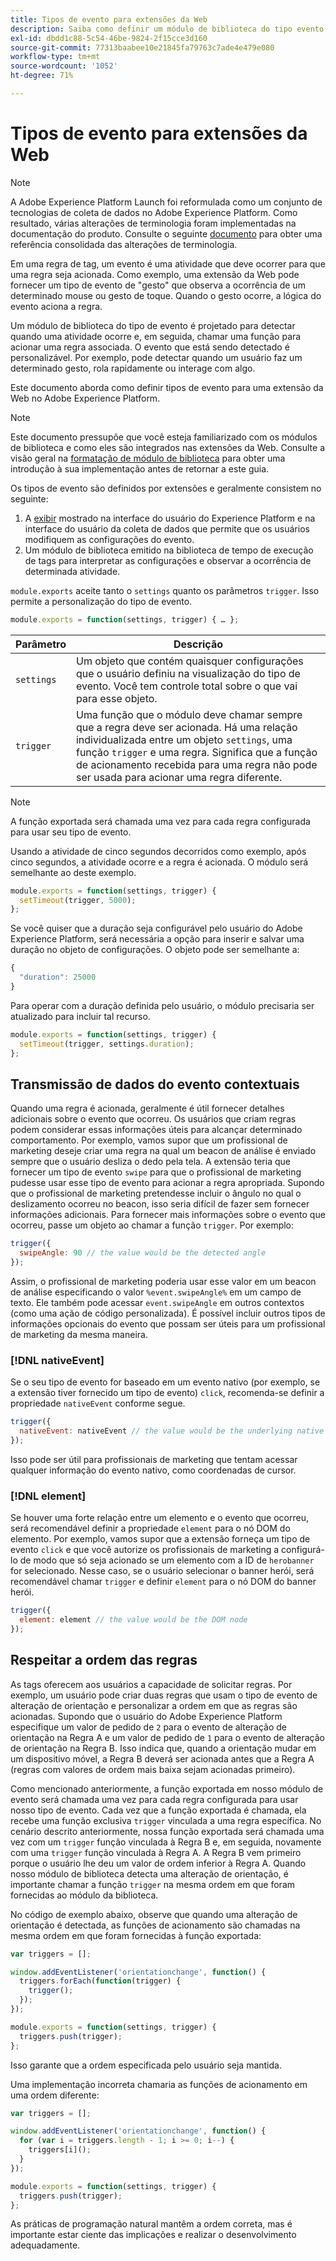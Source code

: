 ```yaml
---
title: Tipos de evento para extensões da Web
description: Saiba como definir um módulo de biblioteca do tipo evento para uma extensão da Web no Adobe Experience Platform.
exl-id: dbdd1c88-5c54-46be-9824-2f15cce3d160
source-git-commit: 77313baabee10e21845fa79763c7ade4e479e080
workflow-type: tm+mt
source-wordcount: '1052'
ht-degree: 71%

---
```


# Tipos de evento para extensões da Web

>[!NOTE]
>
>A Adobe Experience Platform Launch foi reformulada como um conjunto de tecnologias de coleta de dados no Adobe Experience Platform. Como resultado, várias alterações de terminologia foram implementadas na documentação do produto. Consulte o seguinte [documento](../../term-updates.md) para obter uma referência consolidada das alterações de terminologia.

Em uma regra de tag, um evento é uma atividade que deve ocorrer para que uma regra seja acionada. Como exemplo, uma extensão da Web pode fornecer um tipo de evento de &quot;gesto&quot; que observa a ocorrência de um determinado mouse ou gesto de toque. Quando o gesto ocorre, a lógica do evento aciona a regra.

Um módulo de biblioteca do tipo de evento é projetado para detectar quando uma atividade ocorre e, em seguida, chamar uma função para acionar uma regra associada. O evento que está sendo detectado é personalizável. Por exemplo, pode detectar quando um usuário faz um determinado gesto, rola rapidamente ou interage com algo.

Este documento aborda como definir tipos de evento para uma extensão da Web no Adobe Experience Platform.

>[!NOTE]
>
>Este documento pressupõe que você esteja familiarizado com os módulos de biblioteca e como eles são integrados nas extensões da Web. Consulte a visão geral na [formatação de módulo de biblioteca](./format.md) para obter uma introdução à sua implementação antes de retornar a este guia.

Os tipos de evento são definidos por extensões e geralmente consistem no seguinte:

1. A [exibir](./views.md) mostrado na interface do usuário do Experience Platform e na interface do usuário da coleta de dados que permite que os usuários modifiquem as configurações do evento.
2. Um módulo de biblioteca emitido na biblioteca de tempo de execução de tags para interpretar as configurações e observar a ocorrência de determinada atividade.

`module.exports` aceite tanto o `settings` quanto os parâmetros `trigger`. Isso permite a personalização do tipo de evento.

```js
module.exports = function(settings, trigger) { … };
```

| Parâmetro | Descrição |
| --- | --- |
| `settings` | Um objeto que contém quaisquer configurações que o usuário definiu na visualização do tipo de evento. Você tem controle total sobre o que vai para esse objeto. |
| `trigger` | Uma função que o módulo deve chamar sempre que a regra deve ser acionada. Há uma relação individualizada entre um objeto `settings`, uma função `trigger` e uma regra. Significa que a função de acionamento recebida para uma regra não pode ser usada para acionar uma regra diferente. |

>[!NOTE]
>
>A função exportada será chamada uma vez para cada regra configurada para usar seu tipo de evento.

Usando a atividade de cinco segundos decorridos como exemplo, após cinco segundos, a atividade ocorre e a regra é acionada. O módulo será semelhante ao deste exemplo.

```js
module.exports = function(settings, trigger) {
  setTimeout(trigger, 5000);
};
```

Se você quiser que a duração seja configurável pelo usuário do Adobe Experience Platform, será necessária a opção para inserir e salvar uma duração no objeto de configurações. O objeto pode ser semelhante a:

```js
{
  "duration": 25000
}
```

Para operar com a duração definida pelo usuário, o módulo precisaria ser atualizado para incluir tal recurso.

```js
module.exports = function(settings, trigger) {
  setTimeout(trigger, settings.duration);
};
```

## Transmissão de dados do evento contextuais

Quando uma regra é acionada, geralmente é útil fornecer detalhes adicionais sobre o evento que ocorreu. Os usuários que criam regras podem considerar essas informações úteis para alcançar determinado comportamento. Por exemplo, vamos supor que um profissional de marketing deseje criar uma regra na qual um beacon de análise é enviado sempre que o usuário desliza o dedo pela tela. A extensão teria que fornecer um tipo de evento `swipe` para que o profissional de marketing pudesse usar esse tipo de evento para acionar a regra apropriada. Supondo que o profissional de marketing pretendesse incluir o ângulo no qual o deslizamento ocorreu no beacon, isso seria difícil de fazer sem fornecer informações adicionais. Para fornecer mais informações sobre o evento que ocorreu, passe um objeto ao chamar a função `trigger`. Por exemplo:

```js
trigger({
  swipeAngle: 90 // the value would be the detected angle
});
```

Assim, o profissional de marketing poderia usar esse valor em um beacon de análise especificando o valor `%event.swipeAngle%` em um campo de texto. Ele também pode acessar `event.swipeAngle` em outros contextos (como uma ação de código personalizada). É possível incluir outros tipos de informações opcionais do evento que possam ser úteis para um profissional de marketing da mesma maneira.

### [!DNL nativeEvent]

Se o seu tipo de evento for baseado em um evento nativo (por exemplo, se a extensão tiver fornecido um tipo de evento) `click`, recomenda-se definir a propriedade `nativeEvent` conforme segue.

```js
trigger({
  nativeEvent: nativeEvent // the value would be the underlying native event
});
```

Isso pode ser útil para profissionais de marketing que tentam acessar qualquer informação do evento nativo, como coordenadas de cursor.

### [!DNL element]

Se houver uma forte relação entre um elemento e o evento que ocorreu, será recomendável definir a propriedade `element` para o nó DOM do elemento. Por exemplo, vamos supor que a extensão forneça um tipo de evento `click` e que você autorize os profissionais de marketing a configurá-lo de modo que só seja acionado se um elemento com a ID de `herobanner` for selecionado. Nesse caso, se o usuário selecionar o banner herói, será recomendável chamar `trigger` e definir `element` para o nó DOM do banner herói.

```js
trigger({
  element: element // the value would be the DOM node
});
```

## Respeitar a ordem das regras

As tags oferecem aos usuários a capacidade de solicitar regras. Por exemplo, um usuário pode criar duas regras que usam o tipo de evento de alteração de orientação e personalizar a ordem em que as regras são acionadas. Supondo que o usuário do Adobe Experience Platform especifique um valor de pedido de `2` para o evento de alteração de orientação na Regra A e um valor de pedido de `1` para o evento de alteração de orientação na Regra B. Isso indica que, quando a orientação mudar em um dispositivo móvel, a Regra B deverá ser acionada antes que a Regra A (regras com valores de ordem mais baixa sejam acionadas primeiro).

Como mencionado anteriormente, a função exportada em nosso módulo de evento será chamada uma vez para cada regra configurada para usar nosso tipo de evento. Cada vez que a função exportada é chamada, ela recebe uma função exclusiva `trigger` vinculada a uma regra específica. No cenário descrito anteriormente, nossa função exportada será chamada uma vez com um `trigger` função vinculada à Regra B e, em seguida, novamente com uma `trigger` função vinculada à Regra A. A Regra B vem primeiro porque o usuário lhe deu um valor de ordem inferior à Regra A. Quando nosso módulo de biblioteca detecta uma alteração de orientação, é importante chamar a função `trigger` na mesma ordem em que foram fornecidas ao módulo da biblioteca.

No código de exemplo abaixo, observe que quando uma alteração de orientação é detectada, as funções de acionamento são chamadas na mesma ordem em que foram fornecidas à função exportada:

```js
var triggers = [];

window.addEventListener('orientationchange', function() {
  triggers.forEach(function(trigger) {
    trigger();
  });
});

module.exports = function(settings, trigger) {
  triggers.push(trigger);
};
```

Isso garante que a ordem especificada pelo usuário seja mantida.

Uma implementação incorreta chamaria as funções de acionamento em uma ordem diferente:

```js
var triggers = [];

window.addEventListener('orientationchange', function() {
  for (var i = triggers.length - 1; i >= 0; i--) {
    triggers[i]();
  }
});

module.exports = function(settings, trigger) {
  triggers.push(trigger);
};
```

As práticas de programação natural mantêm a ordem correta, mas é importante estar ciente das implicações e realizar o desenvolvimento adequadamente.
